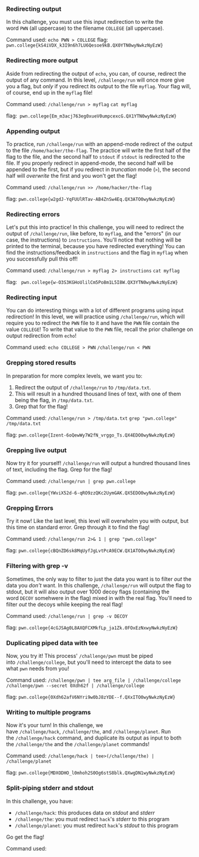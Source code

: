 
### Redirecting output

In this challenge, you must use this input redirection to write the word `PWN` (all uppercase) to the filename `COLLEGE` (all uppercase).

Command used: `echo PWN > COLLEGE`
flag: `pwn.college{kS4iVDX_k3I9n6h7LU6Qesoe9kB.QX0YTN0wyNwkzNyEzW}`

### Redirecting more output

Aside from redirecting the output of `echo`, you can, of course, redirect the output of any command. In this level, `/challenge/run` will once more give you a flag, but _only_ if you redirect its output to the file `myflag`. Your flag will, of course, end up in the `myflag` file!

Command used: 
`/challenge/run > myflag`
`cat myflag`

flag:` pwn.college{Em_m3acj763eg0xueV0umpcexcG.QX1YTN0wyNwkzNyEzW}`

### Appending output

To practice, run `/challenge/run` with an append-mode redirect of the output to the file `/home/hacker/the-flag`. The practice will write the first half of the flag to the file, and the second half to `stdout` if `stdout` is redirected to the file. If you properly redirect in append-mode, the second half will be appended to the first, but if you redirect in _truncation_ mode (`>`), the second half will _overwrite_ the first and you won't get the flag!

Command used: 
`/challenge/run >> /home/hacker/the-flag`

flag: `pwn.college{w2gdJ-YqFUUlRTav-AB4ZnSw4Eq.QX3ATO0wyNwkzNyEzW}`


### Redirecting errors 

Let's put this into practice! In this challenge, you will need to redirect the output of `/challenge/run`, like before, to `myflag`, and the "errors" (in our case, the instructions) to `instructions`. You'll notice that nothing will be printed to the terminal, because you have redirected everything! You can find the instructions/feedback in `instructions` and the flag in `myflag` when you successfully pull this off!

Command used: `/challenge/run > myflag 2> instructions`
`cat myflag`

flag: ` pwn.college{w-O3S3KGHoUlilCm5Po8m1L5I8W.QX3YTN0wyNwkzNyEzW}`

### Redirecting input

You can do interesting things with a lot of different programs using input redirection! In this level, we will practice using `/challenge/run`, which will require you to redirect the `PWN` file to it and have the `PWN` file contain the value `COLLEGE`! To write that value to the `PWN` file, recall the prior challenge on output redirection from `echo`!

Command used: `echo COLLEGE > PWN`
`/challenge/run < PWN`

### Grepping stored results 

In preparation for more complex levels, we want you to:

1. Redirect the output of `/challenge/run` to `/tmp/data.txt`.
2. This will result in a hundred thousand lines of text, with one of them being the flag, in `/tmp/data.txt`.
3. Grep that for the flag!

Command used: 
`/challenge/run > /tmp/data.txt`
`grep "pwn.college" /tmp/data.txt`

flag: `pwn.college{Izent-6oQewWy7W2fN_vrggo_Ts.QX4EDO0wyNwkzNyEzW}`

### Grepping live output

Now try it for yourself! `/challenge/run` will output a hundred thousand lines of text, including the flag. Grep for the flag!

Command used: 
`/challenge/run | grep pwn.college`

flag: `pwn.college{YWviX52d-6-qRO9zzQKc2UymGAK.QX5EDO0wyNwkzNyEzW}`

### Grepping Errors

Try it now! Like the last level, this level will overwhelm you with output, but this time on standard error. Grep through it to find the flag!

Command used: 
`/challenge/run 2>& 1 | grep "pwn.college"`

flag: `pwn.college{cBQnZD6sk8MqUyfJgLvtPcA9ECW.QX1ATO0wyNwkzNyEzW}`

### Filtering with grep -v

Sometimes, the only way to filter to just the data you want is to filter _out_ the data you _don't_ want. In this challenge, `/challenge/run` will output the flag to stdout, but it will also output over 1000 decoy flags (containing the word `DECOY` somehwere in the flag) mixed in with the real flag. You'll need to filter _out_ the decoys while keeping the real flag!

Command used: 
`/challenge/run | grep -v DECOY`

flag: `pwn.college{4cGJSAg0L8AXQFCXMkfLp_ja1Zk.0FOxEzNxwyNwkzNyEzW}`

### Duplicating piped data with tee 

Now, you try it! This process' `/challenge/pwn` must be piped into `/challenge/college`, but you'll need to intercept the data to see what `pwn` needs from you!

Command used: 
`/challenge/pwn | tee arg_file | /challenge/college`
`/challenge/pwn --secret 0Xdh62f | /challenge/college`

flag: `pwn.college{0Xdh62afV6NYri9w0bJ8zYDE--f.QXxITO0wyNwkzNyEzW}`


### Writing to multiple programs

Now it's your turn! In this challenge, we have `/challenge/hack`, `/challenge/the`, and `/challenge/planet`. Run the `/challenge/hack` command, and duplicate its output as input to both the `/challenge/the` and the `/challenge/planet` commands!

Command used: 
`/challenge/hack | tee>(/challenge/the) | /challenge/planet`


flag: `pwn.college{MDXODHO_l0mhoh2S0Og6stS8blk.QXwgDN1wyNwkzNyEzW}`


### Split-piping stderr and stdout 

In this challenge, you have:

- `/challenge/hack`: this produces data on _stdout_ and _stderr_
- `/challenge/the`: you must redirect `hack`'s _stderr_ to this program
- `/challenge/planet`: you must redirect `hack`'s _stdout_ to this program

Go get the flag!

Command used: 